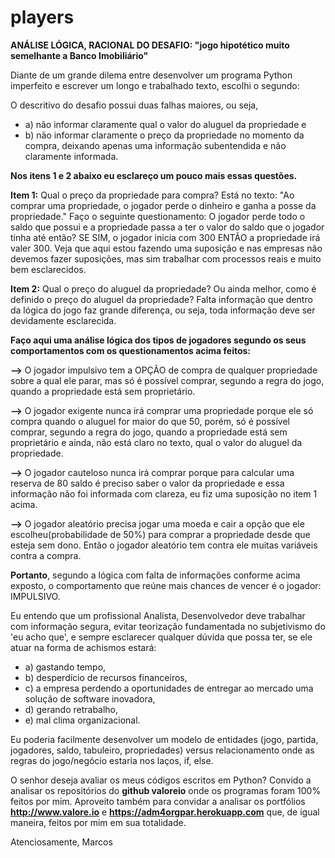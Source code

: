 # players

**ANÁLISE LÓGICA, RACIONAL DO DESAFIO: "jogo hipotético muito semelhante a Banco Imobiliário"**

Diante de um grande dilema entre desenvolver um programa Python imperfeito e escrever um longo e trabalhado texto, escolhi o segundo:

O descritivo do desafio possui duas falhas maiores, ou seja, 
* a) não informar claramente qual o valor do aluguel da propriedade e 
* b) não informar claramente o preço da propriedade no momento da compra, deixando apenas uma informação subentendida e não claramente informada. 

**Nos itens 1 e 2 abaixo eu esclareço um pouco mais essas questões.**

**Item 1:**
Qual o preço da propriedade para compra?
Está no texto: "Ao comprar uma propriedade, o jogador perde o dinheiro e ganha a posse da propriedade."
Faço o seguinte questionamento: O jogador perde todo o saldo que possui e a propriedade passa a ter o valor do saldo que o jogador tinha até então? SE SIM, o jogador inicia com 300 ENTÃO a propriedade irá valer 300.
Veja que aqui estou fazendo uma suposição e nas empresas não devemos fazer suposições, mas sim trabalhar com processos reais e muito bem esclarecidos.

**Item 2:**
Qual o preço do aluguel da propriedade? Ou ainda melhor, como é definido o preço do aluguel da propriedade?
Falta informação que dentro da lógica do jogo faz grande diferença, ou seja, toda informação deve ser devidamente esclarecida.

**Faço aqui uma análise lógica dos tipos de jogadores segundo os seus comportamentos com os questionamentos acima feitos:**

**-->** O jogador impulsivo tem a OPÇÃO de compra de qualquer propriedade sobre a qual ele parar, mas só é possível comprar, segundo a regra do jogo, quando a propriedade está sem proprietário.

**-->** O jogador exigente nunca irá comprar uma propriedade porque ele só compra quando o aluguel for maior do que 50, porém, só é possível comprar, segundo a regra do jogo, quando a propriedade está sem proprietário e ainda, não está claro no texto, qual o valor do aluguel da propriedade.

**-->** O jogador cauteloso nunca irá comprar porque para calcular uma reserva de 80 saldo é preciso saber o valor da propriedade e essa informação não foi informada com clareza, eu fiz uma suposição no item 1 acima.

**-->** O jogador aleatório precisa jogar uma moeda e cair a opção que ele escolheu(probabilidade de 50%) para comprar a propriedade desde que esteja sem dono. Então o jogador aleatório tem contra ele muitas variáveis contra a compra.


**Portanto**,
segundo a lógica com falta de informações conforme acima exposto, o comportamento que reúne mais chances de vencer é o jogador: IMPULSIVO.

Eu entendo que um profissional Analista, Desenvolvedor deve trabalhar com informação segura, evitar teorização fundamentada no subjetivismo do 'eu acho que', e sempre esclarecer qualquer dúvida que possa ter, se ele atuar na forma de achismos estará:
* a) gastando tempo, 
* b) desperdício de recursos financeiros, 
* c) a empresa perdendo a oportunidades de entregar ao mercado uma solução de software inovadora,
* d) gerando retrabalho,
* e) mal clima organizacional.

Eu poderia facilmente desenvolver um modelo de entidades (jogo, partida, jogadores, saldo, tabuleiro, propriedades) versus relacionamento onde as regras do jogo/negócio estaria nos laços, if, else.

O senhor deseja avaliar os meus códigos escritos em Python? Convido a analisar os repositórios do **github valoreio** onde os programas foram 100% feitos por mim. Aproveito também para convidar a analisar os portfólios **http://www.valore.io** e **https://adm4orgpar.herokuapp.com** que, de igual maneira, feitos por mim em sua totalidade.

Atenciosamente,
Marcos
